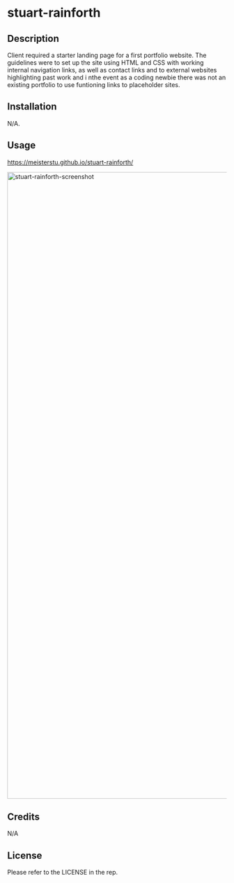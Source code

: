 # stuart-rainforth

## Description

Client required a starter landing page for a first portfolio website.
The guidelines were to set up the site using HTML and CSS with working internal navigation links, as well as contact links and to external websites highlighting past work and i nthe event as a coding newbie there was not an existing portfolio to use funtioning links to placeholder sites.

## Installation

N/A.

## Usage

https://meisterstu.github.io/stuart-rainforth/

<img width="1440" alt="stuart-rainforth-screenshot" src="https://github.com/Meisterstu/stuart-rainforth/assets/87127436/5abf28af-1c28-4545-b285-2bab7d6aff69">


## Credits

N/A

## License

Please refer to the LICENSE in the rep.
